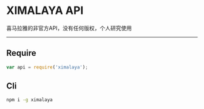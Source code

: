 # XIMALAYA API

喜马拉雅的非官方API，没有任何版权，个人研究使用

---

## Require

```js
var api = require('ximalaya');


```

## Cli

```bash
npm i -g ximalaya

```


